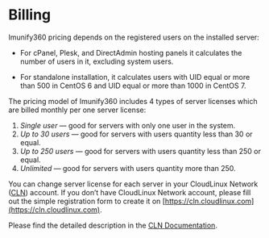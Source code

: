 # Billing


Imunify360 pricing depends on the registered users on the installed server:

 * For <span class="notranslate">cPanel, Plesk</span>, and <span class="notranslate">DirectAdmin</span> hosting panels it calculates the number of users in it, excluding system users.

* For standalone installation, it calculates users with UID equal or more than 500 in <span class="notranslate">CentOS 6</span> and UID equal or more than 1000 in <span class="notranslate">CentOS 7</span>.

The pricing model of Imunify360 includes 4 types of server licenses which are billed monthly per one server license:

1. _<span class="notranslate">Single user</span>_ — good for servers with only one user in the system.
2. _<span class="notranslate">Up to 30 users</span>_ — good for servers with users quantity less than 30 or equal.
3. _<span class="notranslate">Up to 250 users</span>_ — good for servers with users quantity less than 250 or equal.
4. _<span class="notranslate">Unlimited</span>_ — good for servers with users quantity more than 250.

You can change server license for each server in your <span class="notranslate">CloudLinux Network</span> ([CLN](https://cln.cloudlinux.com/)) account. If you don’t have <span class="notranslate">CloudLinux Network</span> account, please fill out the simple registration form to create it on [https://cln.cloudlinux.com](https://cln.cloudlinux.com).

Please find the detailed description in the [CLN Documentation](https://docs.cln.cloudlinux.com/).